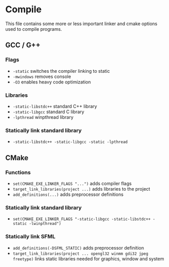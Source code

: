 # Compile
This file contains some more or less important linker and cmake options used to compile programs.

## GCC / G++

### Flags
- ```-static``` switches the compiler linking to static
- ```-mwindows``` removes console
- ```-O3``` enables heavy code optimization

### Libraries
- ```-static-libstdc++``` standard C++ library
- ```-static-libgcc``` standard C library
- ```-lpthread``` winpthread library

### Statically link standard library
- ```-static-libstdc++ -static-libgcc -static -lpthread```

## CMake

### Functions
- ```set(CMAKE_EXE_LINKER_FLAGS "...")``` adds compiler flags
- ```target_link_libraries(project ...)``` adds libraries to the project
- ```add_definitions(...)``` adds preprocessor definitions

### Statically link standard library
- ```set(CMAKE_EXE_LINKER_FLAGS "-static-libgcc -static-libstdc++ -static -lwinpthread")```

### Statically link SFML
- ```add_definitions(-DSFML_STATIC)``` adds preprocessor definition
- ```target_link_libraries(project ... opengl32 winmm gdi32 jpeg freetype)``` links static libraries needed for graphics, window and system
